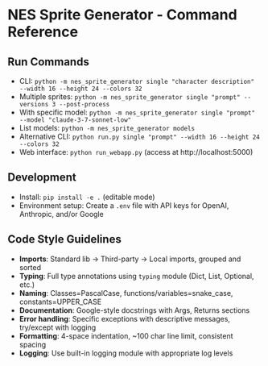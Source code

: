 # NES Sprite Generator - Command Reference

## Run Commands
- CLI: `python -m nes_sprite_generator single "character description" --width 16 --height 24 --colors 32`
- Multiple sprites: `python -m nes_sprite_generator single "prompt" --versions 3 --post-process`
- With specific model: `python -m nes_sprite_generator single "prompt" --model "claude-3-7-sonnet-low"`
- List models: `python -m nes_sprite_generator models`
- Alternative CLI: `python run.py single "prompt" --width 16 --height 24 --colors 32`
- Web interface: `python run_webapp.py` (access at http://localhost:5000)

## Development
- Install: `pip install -e .` (editable mode)
- Environment setup: Create a `.env` file with API keys for OpenAI, Anthropic, and/or Google

## Code Style Guidelines
- **Imports**: Standard lib → Third-party → Local imports, grouped and sorted
- **Typing**: Full type annotations using `typing` module (Dict, List, Optional, etc.)
- **Naming**: Classes=PascalCase, functions/variables=snake_case, constants=UPPER_CASE
- **Documentation**: Google-style docstrings with Args, Returns sections
- **Error handling**: Specific exceptions with descriptive messages, try/except with logging
- **Formatting**: 4-space indentation, ~100 char line limit, consistent spacing
- **Logging**: Use built-in logging module with appropriate log levels